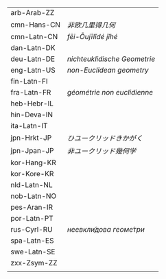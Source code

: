 | | |
|-|-|
| arb-Arab-ZZ |  |
| cmn-Hans-CN | _非欧几里得几何_ |
| cmn-Latn-CN | _fēi-Ōujīlǐdé jǐhé_ |
| dan-Latn-DK |  |
| deu-Latn-DE | _nichteuklidische Geometrie_ |
| eng-Latn-US | _non-Euclidean geometry_ |
| fin-Latn-FI |  |
| fra-Latn-FR | _géométrie non euclidienne_ |
| heb-Hebr-IL |  |
| hin-Deva-IN |  |
| ita-Latn-IT |  |
| jpn-Hrkt-JP | _ひユークリッドきかがく_ |
| jpn-Jpan-JP | _非ユークリッド幾何学_ |
| kor-Hang-KR |  |
| kor-Kore-KR |  |
| nld-Latn-NL |  |
| nob-Latn-NO |  |
| pes-Aran-IR |  |
| por-Latn-PT |  |
| rus-Cyrl-RU | _неевкли́дова геоме́три_ |
| spa-Latn-ES |  |
| swe-Latn-SE |  |
| zxx-Zsym-ZZ |  |
|  |  |